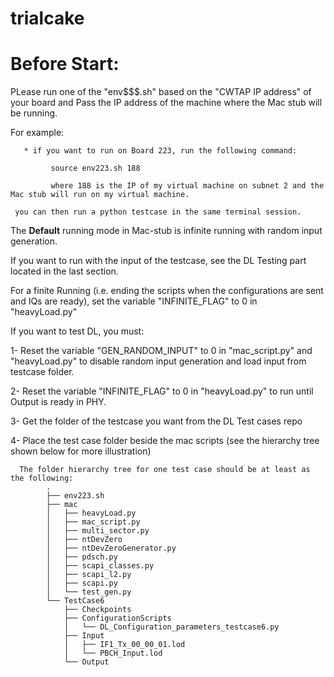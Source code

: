 # trialcake
Before Start:
=============

PLease run one of the "env$$$.sh" based on the "CWTAP IP address" of your board
and Pass the IP address of the machine where the Mac stub will be running.

  For example: 

       * if you want to run on Board 223, run the following command:

             source env223.sh 188

             where 188 is the IP of my virtual machine on subnet 2 and the Mac stub will run on my virtual machine.

	 you can then run a python testcase in the same terminal session.


The **Default** running mode in Mac-stub is infinite running with random input generation.


If you want to run with the input of the testcase, see the DL Testing part located in the last section.


For a finite Running (i.e. ending the scripts when the configurations are sent and IQs are ready), set 
the variable "INFINITE_FLAG" to 0 in "heavyLoad.py" 


If you want to test DL, you must:

   1- Reset the variable "GEN_RANDOM_INPUT" to 0 in "mac_script.py" and "heavyLoad.py" to disable random input 
      generation and load input from testcase folder.

   2- Reset the variable "INFINITE_FLAG" to 0 in "heavyLoad.py" to run until Output is ready in PHY.

   3- Get the folder of the testcase you want from the DL Test cases repo

   4- Place the test case folder beside the mac scripts (see the hierarchy tree shown below for more illustration)
      
      The folder hierarchy tree for one test case should be at least as the following:
			.
			├── env223.sh
			├── mac
			│   ├── heavyLoad.py
			│   ├── mac_script.py
			│   ├── multi_sector.py
			│   ├── ntDevZero
			│   ├── ntDevZeroGenerator.py
			│   ├── pdsch.py
			│   ├── scapi_classes.py
			│   ├── scapi_l2.py
			│   ├── scapi.py
			│   └── test_gen.py
			└── TestCase6
			    ├── Checkpoints
			    ├── ConfigurationScripts
			    │   └── DL_Configuration_parameters_testcase6.py
			    ├── Input
			    │   ├── IF1_Tx_00_00_01.lod
			    │   └── PBCH_Input.lod
			    └── Output
